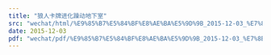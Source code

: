 ```yaml
---
title: "狼人卡牌进化躁动地下室"
src: "wechat/html/%E9%85%B7%E5%84%BF%E8%AE%BA%E5%9D%9B_2015-12-03_%E7%8B%BC%E4%BA%BA%E5%8D%A1%E7%89%8C%E8%BF%9B%E5%8C%96%E8%BA%81%E5%8A%A8%E5%9C%B0%E4%B8%8B%E5%AE%A4.html"
date: 2015-12-03
pdf: "wechat/pdf/%E9%85%B7%E5%84%BF%E8%AE%BA%E5%9D%9B_2015-12-03_%E7%8B%BC%E4%BA%BA%E5%8D%A1%E7%89%8C%E8%BF%9B%E5%8C%96%E8%BA%81%E5%8A%A8%E5%9C%B0%E4%B8%8B%E5%AE%A4.pdf"
---
```


